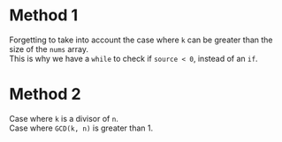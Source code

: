 # Method 1

Forgetting to take into account the case where `k` can be greater than the size of the `nums` array. <br />
This is why we have a `while` to check if `source < 0`, instead of an `if`.

# Method 2

Case where `k` is a divisor of `n`. <br/>
Case where `GCD(k, n)` is greater than 1. <br>
